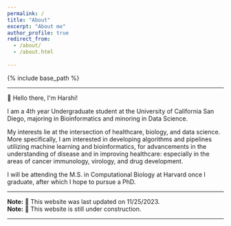 ```yaml
---
permalink: /
title: "About"
excerpt: "About me"
author_profile: true
redirect_from: 
  - /about/
  - /about.html
    
---
```


{% include base_path %}

---

👋 Hello there, I'm Harshi!

I am a 4th year Undergraduate student at the University of California San Diego, majoring in Bioinformatics and minoring in Data Science.

My interests lie at the intersection of healthcare, biology, and data science. More specifically, I am interested in developing algorithms and pipelines utilizing machine learning and bioinformatics, for advancements in the understanding of disease and in improving healthcare: especially in the areas of cancer immunology, virology, and drug development.

I will be attending the M.S. in Computational Biology at Harvard once I graduate, after which I hope to pursue a PhD. 

---

**Note:** 🔨 This website was last updated on 11/25/2023.\
**Note:** 👷 This website is still under construction.

---

